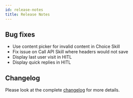 ```yaml
---
id: release-notes
title: Release Notes
---
```


## Bug fixes

- Use content picker for invalid content in Choice Skill
- Fix issue on Call API Skill where headers would not save
- Display last user visit in HITL
- Display quick replies in HITL

## Changelog

Please look at the complete [changelog](https://github.com/botpress/botpress/blob/master/CHANGELOG.md) for more details.
